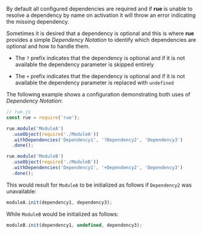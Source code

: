 By default all configured dependencies are required and if **rue** is unable to
resolve a dependency by name on activation it will throw an error indicating
the missing dependency.

Sometimes it is desired that a dependency is optional and this is where **rue**
provides a simple *Dependency Notation* to identify which dependencies are
optional and how to handle them.

- The `?` prefix indicates that the dependency is optional and if it is not
available the dependency parameter is skipped entirely

- The `+` prefix indicates that the dependency is optional and if it is not
available the dependency parameter is replaced with `undefined`

The following example shows a configuration demonstrating both uses of
*Dependency Notation*:

```javascript hl_lines="6 11"
// rue.js
const rue = require('rue');

rue.module('ModuleA')
  .useObject(require('./ModuleA'))
  .withDependencies('Dependency1', '?Dependency2', 'Dependency3')
  .done();

rue.module('ModuleB')
  .useObject(require('./ModuleB'))
  .withDependencies('Dependency1', '+Dependency2', 'Dependency3')
  .done();
```

This would result for `ModuleA` to be initialized as follows if `Dependency2`
was unavailable:

```javascript
moduleA.init(dependency1, dependency3);
```

While `ModuleB` would be initialized as follows:

```javascript
moduleB.init(dependency1, undefined, dependency3);
```
